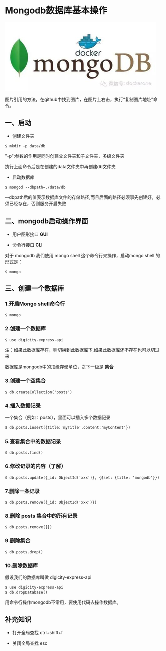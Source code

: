 # Mongodb数据库基本操作
![](https://github.com/songyingli/my-notes/blob/master/image/mongodb.jpg?raw=true)

图片引用的方法，在github中找到图片，在图片上右击，执行“复制图片地址”命令。


## 一、启动
 - 创建文件夹
 ```
 $ mkdir -p data/db
 ```

 "-p":参数的作用是同时创建父文件夹和子文件夹，多级文件夹

  执行上面命令后是在创建的data文件夹中再创建db文件夹

- 启动数据库
 ```
 $ mongod --dbpath=./data/db
 ```
 --dbpath后的值表示数据库文件的存储路径,而且后面的路径必须事先创建好，必须已经存在，否则服务开启失败
 

## 二、mongodb启动操作界面

 - 用户图形接口 **GUI**

 - 命令行接口 **CLI**

 对于 mongodb 我们使用 mongo shell 这个命令行来操作，启动mongo shell 的形式是：
 ```
 $ mongo
 ```

## 三、创建一个数据库

### 1.开启Mongo shell命令行

  ```
  $ mongo
  ```

### 2.创建一个数据库

```
$ use digicity-express-api
```

注：如果此数据库存在，则切换到此数据库下,如果此数据库还不存在也可以切过来

数据库是mongodb中的顶级存储单位，之下一级是 **集合**
### 3.创建一个空集合

 ```
 $ db.createCollection('posts')
 ```
### 4.插入数据记录
一个集合（例如：posts），里面可以插入多个数据记录
```
$ db.posts.insert({title:'myTitle',content:'myContent'})
```
### 5.查看集合中的数据记录
```
$ db.posts.find()

```
### 6.修改记录的内容（了解）
```
$ db.posts.update({_id: ObjectId('xxx')}, {$set: {title: 'mongodb'}})
```

### 7.删除一条记录
```
$ db.posts.remove({_id: ObjectId('xxx')})
```

### 8.删除 posts 集合中的所有记录
```
$ db.posts.remove({})
```
### 9.删除集合
```
$ db.posts.drop()

```

### 10.删除数据库

假设我们的数据库叫做 digicity-express-api
```
$ use digicity-express-api
$ db.dropDatabase()

```

用命令行操作mongodb不常用，要使用代码去操作数据库。

## 补充知识
- 打开全局查找 ctrl+shift+f

- 关闭全局查找 esc

